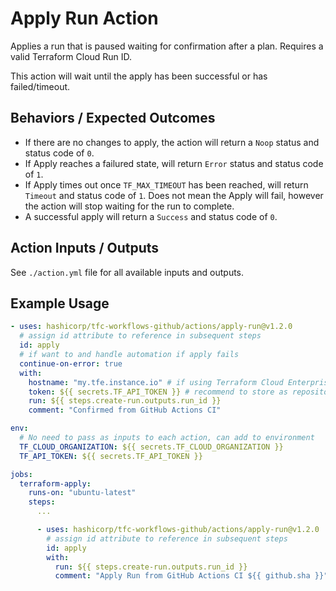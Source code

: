 # Apply Run Action

Applies a run that is paused waiting for confirmation after a plan. Requires a valid Terraform Cloud Run ID.

This action will wait until the apply has been successful or has failed/timeout.

## Behaviors / Expected Outcomes
* If there are no changes to apply, the action will return a `Noop` status and status code of `0`.
* If Apply reaches a failured state, will return `Error` status and status code of `1`.
* If Apply times out once `TF_MAX_TIMEOUT` has been reached, will return `Timeout` and status code of `1`. Does not mean the Apply will fail, however the action will stop waiting for the run to complete.
* A successful apply will return a `Success` and status code of `0`.

## Action Inputs / Outputs

See `./action.yml` file for all available inputs and outputs.

## Example Usage

```yml
- uses: hashicorp/tfc-workflows-github/actions/apply-run@v1.2.0
  # assign id attribute to reference in subsequent steps
  id: apply
  # if want to and handle automation if apply fails
  continue-on-error: true
  with:
    hostname: "my.tfe.instance.io" # if using Terraform Cloud Enterprise
    token: ${{ secrets.TF_API_TOKEN }} # recommend to store as repository secret
    run: ${{ steps.create-run.outputs.run_id }}
    comment: "Confirmed from GitHub Actions CI"
```


```yml
env:
  # No need to pass as inputs to each action, can add to environment
  TF_CLOUD_ORGANIZATION: ${{ secrets.TF_CLOUD_ORGANIZATION }}
  TF_API_TOKEN: ${{ secrets.TF_API_TOKEN }}

jobs:
  terraform-apply:
    runs-on: "ubuntu-latest"
    steps:
      ...

      - uses: hashicorp/tfc-workflows-github/actions/apply-run@v1.2.0
        # assign id attribute to reference in subsequent steps
        id: apply
        with:
          run: ${{ steps.create-run.outputs.run_id }}
          comment: "Apply Run from GitHub Actions CI ${{ github.sha }}"
```
